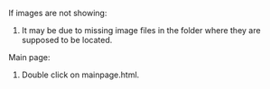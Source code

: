 If images are not showing:
1. It may be due to missing image files in the folder where they are supposed to be located.

Main page:
1. Double click on mainpage.html.
